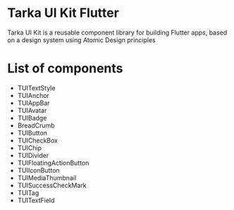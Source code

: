 <!--
This README describes the package. If you publish this package to pub.dev,
this README's contents appear on the landing page for your package.

For information about how to write a good package README, see the guide for
[writing package pages](https://dart.dev/guides/libraries/writing-package-pages).

For general information about developing packages, see the Dart guide for
[creating packages](https://dart.dev/guides/libraries/create-library-packages)
and the Flutter guide for
[developing packages and plugins](https://flutter.dev/developing-packages).
-->

# Tarka UI Kit Flutter
Tarka UI Kit is a reusable component library for building Flutter apps, based on a design system using Atomic Design principles

# List of components
- TUITextStyle
- TUIAnchor
- TUIAppBar
- TUIAvatar
- TUIBadge
- BreadCrumb
- TUIButton
- TUICheckBox
- TUIChip
- TUIDivider
- TUIFloatingActionButton
- TUIIconButton
- TUIMediaThumbnail
- TUISuccessCheckMark
- TUITag
- TUITextField
